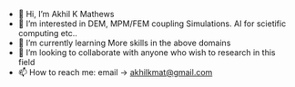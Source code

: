 - 👋 Hi, I’m Akhil K Mathews
- 👀 I’m interested in DEM, MPM/FEM coupling Simulations. AI for scietific computing etc..
- 🌱 I’m currently learning More skills in the above domains
- 💞️ I’m looking to collaborate with anyone who wish to research in this field
- 📫 How to reach me: email -> akhilkmat@gmail.com

<!---
akhilkmat/akhilkmat is a ✨ special ✨ repository because its `README.md` (this file) appears on your GitHub profile.
You can click the Preview link to take a look at your changes.
--->
